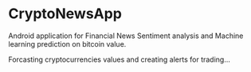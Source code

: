 # CryptoNewsApp
Android application for Financial News Sentiment analysis and Machine learning prediction on bitcoin value.

Forcasting cryptocurrencies values and creating alerts for trading...
